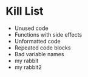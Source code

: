 Kill List
=========
* Unused code
* Functions with side effects
* Unformatted code
* Repeated code blocks
* Bad variable names
* my rabbit
* my rabbit2
